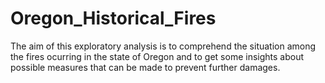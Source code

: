 # Oregon_Historical_Fires

The aim of this exploratory analysis is to comprehend the situation among the fires ocurring in the state of Oregon and to get some insights about possible measures that can be made to prevent further damages.

